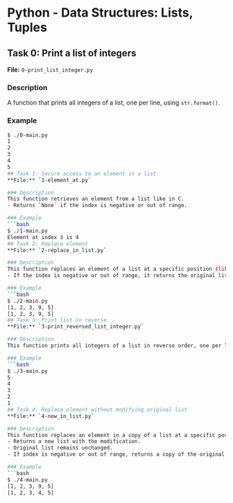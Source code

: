 # Python - Data Structures: Lists, Tuples

## Task 0: Print a list of integers
**File:** `0-print_list_integer.py`

### Description
A function that prints all integers of a list, one per line, using `str.format()`.

### Example
```bash
$ ./0-main.py
1
2
3
4
5
## Task 1: Secure access to an element in a list
**File:** `1-element_at.py`

### Description
This function retrieves an element from a list like in C.  
- Returns `None` if the index is negative or out of range.

### Example
```bash
$ ./1-main.py
Element at index 3 is 4
## Task 2: Replace element
**File:** `2-replace_in_list.py`

### Description
This function replaces an element of a list at a specific position (like in C).  
- If the index is negative or out of range, it returns the original list.

### Example
```bash
$ ./2-main.py
[1, 2, 3, 9, 5]
[1, 2, 3, 9, 5]
## Task 3: Print list in reverse
**File:** `3-print_reversed_list_integer.py`

### Description
This function prints all integers of a list in reverse order, one per line, using `str.format()`.

### Example
```bash
$ ./3-main.py
5
4
3
2
1
## Task 4: Replace element without modifying original list
**File:** `4-new_in_list.py`

### Description
This function replaces an element in a copy of a list at a specific position.  
- Returns a new list with the modification.
- Original list remains unchanged.
- If index is negative or out of range, returns a copy of the original list.

### Example
```bash
$ ./4-main.py
[1, 2, 3, 9, 5]
[1, 2, 3, 4, 5]


